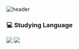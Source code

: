 ![header](https://capsule-render.vercel.app/api?color=auto&height=300&section=header&text=ChoiHaeun%20&fontSize=90)
### 💻 Studying Language
<img src="https://img.shields.io/badge/Java-007396?style=flat-square&logo=java&logoColor=black"/>
<img src="https://img.shields.io/badge/C-A8B9CC?style=flat-square&logo=C&logoColor=black"/>
